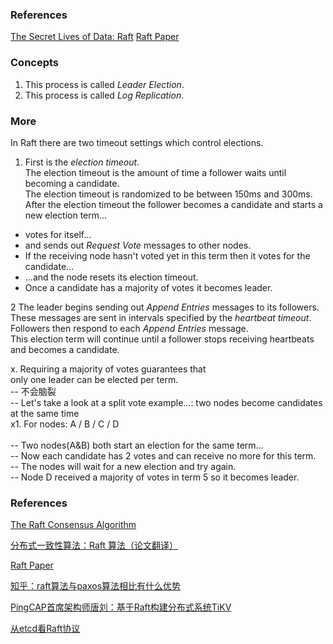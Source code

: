 ### References
[The Secret Lives of Data: Raft](http://thesecretlivesofdata.com/raft/)
[Raft Paper](https://raft.github.io/raft.pdf)

### Concepts
1. This process is called *Leader Election*.
2. This process is called *Log Replication*.

### More
In Raft there are two timeout settings which control elections.
1. First is the *election timeout*.<br/>
The election timeout is the amount of time a follower waits until becoming a candidate. <br/>
The election timeout is randomized to be between 150ms and 300ms. <br/>
After the election timeout the follower becomes a candidate and starts a new election term...<br/>
* votes for itself...
* and sends out *Request Vote* messages to other nodes.
* If the receiving node hasn't voted yet in this term then it votes for the candidate...
* ...and the node resets its election timeout.
* Once a candidate has a majority of votes it becomes leader.

2 The leader begins sending out *Append Entries* messages to its followers.
<br/>
These messages are sent in intervals specified by the *heartbeat timeout*.<br/>
Followers then respond to each *Append Entries* message.<br/>
This election term will continue until a follower stops receiving heartbeats and becomes a candidate.<br/>

x. Requiring a majority of votes guarantees that <br/>
only one leader can be elected per term.<br/>
-- 不会脑裂<br/>
-- Let's take a look at a split vote example...: two nodes become candidates at the same time<br/>
x1. For nodes: A / B / C / D<br/>
<br/>-- Two nodes(A&B) both start an election for the same term...
<br/>-- Now each candidate has 2 votes and can receive no more for this term.
<br/>-- The nodes will wait for a new election and try again.
<br/>-- Node D received a majority of votes in term 5 so it becomes leader.
<br/>

### References
[The Raft Consensus Algorithm](https://raft.github.io)<br/>

[分布式一致性算法：Raft 算法（论文翻译）](http://blog.csdn.net/zdy0_2004/article/details/57127269)<br/>

[Raft Paper](https://raft.github.io/raft.pdf)<br/>

[知乎：raft算法与paxos算法相比有什么优势](https://www.zhihu.com/question/36648084)<br/>

[PingCAP首席架构师唐刘：基于Raft构建分布式系统TiKV](http://www.sohu.com/a/114408897_465979)<br/>

[从etcd看Raft协议](http://qa.blog.163.com/blog/static/19014700220153155498735)<br/>

[]()<br/>

